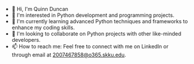 - 👋 Hi, I'm Quinn Duncan
- 👀 I'm interested in Python development and programming projects.
- 🌱 I'm currently learning advanced Python techniques and frameworks to enhance my coding skills.
- 💞️ I'm looking to collaborate on Python projects with other like-minded developers.
- 📫 How to reach me: Feel free to connect with me on LinkedIn or through email at 2007467858@o365.skku.edu.

<!---
Qwlnn/Qwlnn is a ✨ special ✨ repository because its `README.md` (this file) appears on your GitHub profile.
You can click the Preview link to take a look at your changes.
--->
